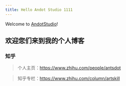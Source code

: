 ```yaml
---
title: Hello Andot Studio 1111
---
```

Welcome to [AndotStudio](https://andot.org/)! 

## 欢迎您们来到我的个人博客

### 知乎

> 个人主页：https://www.zhihu.com/people/antsdot

> 知乎专栏：https://www.zhihu.com/column/artskill
